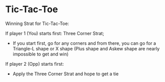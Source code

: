 # Tic-Tac-Toe

Winning Strat for Tic-Tac-Toe:

If player 1 (You) starts first:
Three Corner Strat;

- If you start first, go for any corners and from there, you can go for a Triangle-L shape or X shape (Plus shape and Askew shape are nearly impossible to get and win)

If player 2 (Opp) starts first:

- Apply the Three Corner Strat and hope to get a tie
